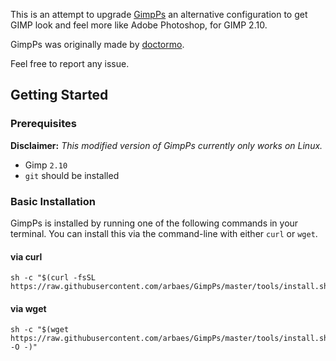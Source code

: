 This is an attempt to upgrade [GimpPs](https://github.com/doctormo/GimpPs) an alternative configuration to get GIMP look and feel more like Adobe Photoshop, for GIMP 2.10.

GimpPs was originally made by [doctormo](https://github.com/doctormo).

Feel free to report any issue.

## Getting Started

### Prerequisites

__Disclaimer:__ _This modified version of GimpPs currently only works on Linux._

* Gimp `2.10`
* `git` should be installed

### Basic Installation

GimpPs is installed by running one of the following commands in your terminal. You can install this via the command-line with either `curl` or `wget`.

#### via curl

```shell
sh -c "$(curl -fsSL https://raw.githubusercontent.com/arbaes/GimpPs/master/tools/install.sh)"
```

#### via wget

```shell
sh -c "$(wget https://raw.githubusercontent.com/arbaes/GimpPs/master/tools/install.sh -O -)"
```
